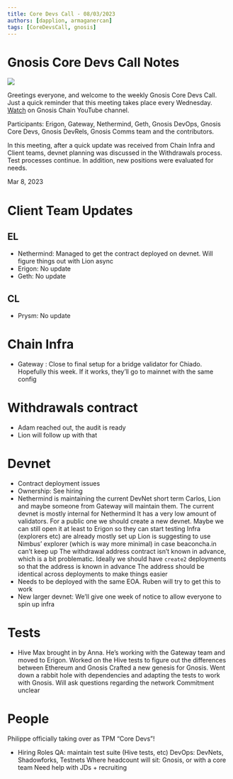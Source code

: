 ```yaml
---
title: Core Devs Call - 08/03/2023
authors: [dapplion, armaganercan]
tags: [CoreDevsCall, gnosis]
---
```


# Gnosis Core Devs Call Notes

![](https://i.imgur.com/VYvhOTj.png)

Greetings everyone, and welcome to the weekly Gnosis Core Devs Call. Just a quick reminder that this meeting takes place every Wednesday. [Watch](https://youtu.be/1dy8ZhAxqcE) on Gnosis Chain YouTube channel. ‍

Participants: Erigon, Gateway, Nethermind, Geth, Gnosis DevOps, Gnosis Core Devs, Gnosis DevRels, Gnosis Comms team and the contributors.

In this meeting, after a quick update was received from Chain Infra and Client teams, devnet planning was discussed in the Withdrawals process. Test processes continue. In addition, new positions were evaluated for needs.

Mar 8, 2023

# Client Team Updates
## EL
* Nethermind: Managed to get the contract deployed on devnet. Will figure things out with Lion async
* Erigon: No update
* Geth: No update
## CL
* Prysm: No update
# Chain Infra
* Gateway : Close to final setup for a bridge validator for Chiado. Hopefully this week. If it works, they’ll go to mainnet with the same config

# Withdrawals contract
* Adam reached out, the audit is ready
* Lion will follow up with that
# Devnet
* Contract deployment issues
* Ownership: See hiring
* Nethermind is maintaining the current DevNet short term
Carlos, Lion and maybe someone from Gateway will maintain them. The current devnet is mostly internal for Nethermind
It has a very low amount of validators. For a public one we should create a new devnet. Maybe we can still open it at least to Erigon so they can start testing
Infra (explorers etc) are already mostly set up
Lion is suggesting to use Nimbus’ explorer (which is way more minimal) in case beaconcha.in can’t keep up
The withdrawal address contract isn’t known in advance, which is a bit problematic. Ideally we should have `create2` deployments so that the address is known in advance
The address should be identical across deployments to make things easier
* Needs to be deployed with the same EOA. Ruben will try to get this to work
* New larger devnet: We’ll give one week of notice to allow everyone to spin up infra
# Tests
* Hive
Max brought in by Anna. He’s working with the Gateway team and moved to Erigon. Worked on the Hive tests to figure out the differences between Ethereum and Gnosis
Crafted a new genesis for Gnosis. Went down a rabbit hole with dependencies and adapting the tests to work with Gnosis. Will ask questions regarding the network
Commitment unclear
# People
Philippe officially taking over as TPM “Core Devs”! 
* Hiring Roles
QA: maintain test suite (Hive tests, etc)
DevOps: DevNets, Shadowforks, Testnets
Where headcount will sit: Gnosis, or with a core team
Need help with JDs + recruiting
